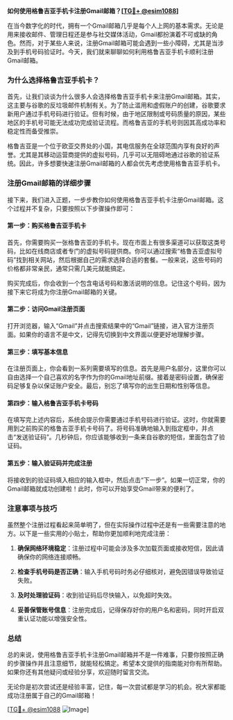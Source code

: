 **如何使用格鲁吉亚手机卡注册Gmail邮箱？[[TG💪+ @esim1088](https://t.me/s/esim1088)]**

在当今数字化的时代，拥有一个Gmail邮箱几乎是每个人上网的基本需求。无论是用来接收邮件、管理日程还是参与社交媒体活动，Gmail都扮演着不可或缺的角色。然而，对于某些人来说，注册Gmail邮箱可能会遇到一些小障碍，尤其是当涉及到手机号码验证时。今天，我们就来聊聊如何利用格鲁吉亚手机卡顺利注册Gmail邮箱。

### **为什么选择格鲁吉亚手机卡？**

首先，让我们谈谈为什么很多人会选择格鲁吉亚手机卡来注册Gmail邮箱。其实，这主要与谷歌的反垃圾邮件机制有关。为了防止滥用和虚假账户的创建，谷歌要求新用户通过手机号码进行验证。但有时候，由于地区限制或号码质量的原因，某些地区的手机号可能无法成功完成验证流程。而格鲁吉亚的手机号则因其高成功率和稳定性而备受推崇。

格鲁吉亚是一个位于欧亚交界处的小国，其电信服务在全球范围内享有良好的声誉。尤其是其移动运营商提供的虚拟号码，几乎可以无阻碍地通过谷歌的验证系统。因此，许多想要快速注册Gmail邮箱的人都会优先考虑使用格鲁吉亚手机卡。

### **注册Gmail邮箱的详细步骤**

接下来，我们进入正题，一步步教你如何使用格鲁吉亚手机卡注册Gmail邮箱。这个过程并不复杂，只要按照以下步骤操作即可：

#### **第一步：购买格鲁吉亚手机卡**

首先，你需要购买一张格鲁吉亚的手机卡。现在市面上有很多渠道可以获取这类号码，比如在线商店或者专门的虚拟号码提供商。你可以通过搜索“格鲁吉亚虚拟号码”找到相关网站，然后根据自己的需求选择合适的套餐。一般来说，这些号码的价格都非常亲民，通常只需几美元就能搞定。

购买完成后，你会收到一个包含电话号码和激活说明的信息。记住这个号码，因为接下来它将成为你注册Gmail邮箱的关键。

#### **第二步：访问Gmail注册页面**

打开浏览器，输入“Gmail”并点击搜索结果中的“Gmail”链接，进入官方注册页面。如果你的语言不是中文，记得先切换到中文界面以便更好地理解步骤。

#### **第三步：填写基本信息**

在注册页面上，你会看到一系列需要填写的信息。首先是用户名部分，这里你可以自由选择一个自己喜欢的名字作为你的Gmail地址前缀。接着是密码设置，确保密码足够复杂以保证账户安全。最后，别忘了填写你的出生日期和性别等信息。

#### **第四步：输入格鲁吉亚手机卡号码**

在填写完上述内容后，系统会提示你需要通过手机号码进行验证。这时，你就需要用到之前购买的格鲁吉亚手机卡号码了。将号码准确地输入到指定框中，并点击“发送验证码”。几秒钟后，你应该能够收到一条来自谷歌的短信，里面包含了验证码。

#### **第五步：输入验证码并完成注册**

将接收到的验证码填入相应的输入框中，然后点击“下一步”。如果一切正常，你的Gmail邮箱就成功创建啦！此时，你可以开始享受Gmail带来的便利了。

### **注意事项与技巧**

虽然整个注册过程看起来简单明了，但在实际操作过程中还是有一些需要注意的地方。以下是一些实用的小贴士，帮助你更加顺利地完成注册：

1. **确保网络环境稳定**：注册过程中可能会涉及多次加载页面或接收短信，因此请确保你的网络连接顺畅。
   
2. **检查手机号码是否正确**：输入手机号码时务必仔细核对，避免因错误导致验证失败。

3. **及时处理验证码**：收到验证码后尽快输入，以免超时失效。

4. **妥善保管账号信息**：注册完成后，记得保存好你的用户名和密码，同时开启双重认证功能以增强安全性。

### **总结**

总的来说，使用格鲁吉亚手机卡注册Gmail邮箱并不是一件难事，只要你按照正确的步骤操作并且注意细节，就能轻松搞定。希望本文提供的指南能对你有所帮助。如果你还有其他疑问或经验分享，欢迎随时留言交流。

无论你是初次尝试还是经验丰富，记住，每一次尝试都是学习的机会。祝大家都能成功注册属于自己的Gmail邮箱！

[[TG💪+ @esim1088](https://t.me/s/esim1088) ![Image](https://i.postimg.cc/4NQfJmqS/Snipaste-2025-05-13-00-14-12.png)]